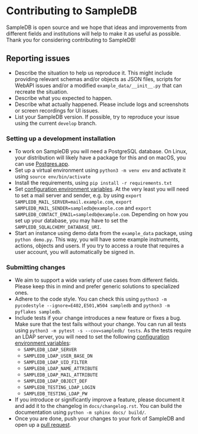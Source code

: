 # Contributing to SampleDB

SampleDB is open source and we hope that ideas and improvements from different fields and institutions will help to make it as useful as possible. Thank you for considering contributing to SampleDB!

## Reporting issues

- Describe the situation to help us reproduce it. This might include providing relevant schemas and/or objects as JSON files, scripts for WebAPI issues and/or a modified `example_data/__init__.py` that can recreate the situation.
- Describe what you expected to happen.
- Describe what actually happened. Please include logs and screenshots or screen recordings for UI issues.
- List your SampleDB version. If possible, try to reproduce your issue using the current `develop` branch.

### Setting up a development installation

- To work on SampleDB you will need a PostgreSQL database. On Linux, your distribution will likely have a package for this and on macOS, you can use [Postgres.app](https://postgresapp.com/).
- Set up a virtual environment using `python3 -m venv env` and activate it using `source env/bin/activate`
- Install the requirements, using `pip install -r requirements.txt`
- Set [configuration environment variables](https://scientific-it-systems.iffgit.fz-juelich.de/SampleDB/developer_guide/configuration.html). At the very least you will need to set a mail server and sender, e.g. by using `export SAMPLEDB_MAIL_SERVER=mail.example.com`, `export SAMPLEDB_MAIL_SENDER=sampledb@example.com` and `export SAMPLEDB_CONTACT_EMAIL=sampledb@example.com`. Depending on how you set up your database, you may have to set the `SAMPLEDB_SQLALCHEMY_DATABASE_URI`.
- Start an instance using demo data from the `example_data` package, using `python demo.py`. This way, you will have some example instruments, actions, objects and users. If you try to access a route that requires a user account, you will automatically be signed in.

### Submitting changes

- We aim to support a wide variety of use cases from different fields. Please keep this in mind and prefer generic solutions to specialized ones.
- Adhere to the code style. You can check this using `python3 -m pycodestyle --ignore=E402,E501,W504 sampledb` and `python3 -m pyflakes sampledb`.
- Include tests if your change introduces a new feature or fixes a bug. Make sure that the test fails
  without your change. You can run all tests using `python3 -m pytest -s --cov=sampledb/ tests`. As the tests require an LDAP server, you will need to set the following [configuration environment variables](https://scientific-it-systems.iffgit.fz-juelich.de/SampleDB/developer_guide/configuration.html):
  - `SAMPLEDB_LDAP_SERVER`
  - `SAMPLEDB_LDAP_USER_BASE_DN`
  - `SAMPLEDB_LDAP_UID_FILTER`
  - `SAMPLEDB_LDAP_NAME_ATTRIBUTE`
  - `SAMPLEDB_LDAP_MAIL_ATTRIBUTE`
  - `SAMPLEDB_LDAP_OBJECT_DEF`
  - `SAMPLEDB_TESTING_LDAP_LOGIN`
  - `SAMPLEDB_TESTING_LDAP_PW`
- If you introduce or significantly improve a feature, please document it and add it to the changelog in `docs/changelog.rst`. You can build the documentation using `python -m sphinx docs/ build/`.
- Once you are done, push your changes to your fork of SampleDB and open up a [pull request](https://github.com/sciapp/sampledb/compare).
